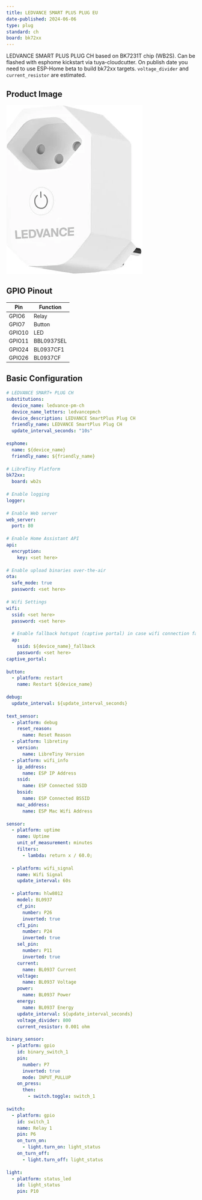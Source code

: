 ```yaml
---
title: LEDVANCE SMART PLUS PLUG EU
date-published: 2024-06-06
type: plug
standard: ch
board: bk72xx
---
```

LEDVANCE SMART PLUS PLUG CH based on BK7231T chip (WB2S).
Can be flashed with esphome kickstart via tuya-cloudcutter.
On publish date you need to use ESP-Home beta to build bk72xx targets.
`voltage_divider` and `current_resistor` are estimated.

## Product Image

![ledvance_smart_plus_plug_ch](image.webp)

## GPIO Pinout

| Pin     | Function                           |
| ------- | ---------------------------------- |
| GPIO6   | Relay                              |
| GPIO7   | Button                             |
| GPIO10  | LED                                |
| GPIO11  | BBL0937SEL                         |
| GPIO24  | BL0937CF1                          |
| GPIO26  | BL0937CF                           |


## Basic Configuration

```yaml
# LEDVANCE SMART+ PLUG CH
substitutions:
  device_name: ledvance-pm-ch
  device_name_letters: ledvancepmch
  device_description: LEDVANCE SmartPlus Plug CH
  friendly_name: LEDVANCE SmartPlus Plug CH
  update_interval_seconds: "10s"

esphome:
  name: ${device_name}
  friendly_name: ${friendly_name}

# LibreTiny Platform
bk72xx:
  board: wb2s

# Enable logging
logger:

# Enable Web server
web_server:
  port: 80

# Enable Home Assistant API
api:
  encryption:
    key: <set here>

# Enable upload binaries over-the-air
ota:
  safe_mode: true
  password: <set here>

# Wifi Settings
wifi:
  ssid: <set here>
  password: <set here>

  # Enable fallback hotspot (captive portal) in case wifi connection fails
  ap:
    ssid: ${device_name}_fallback
    password: <set here>
captive_portal:

button:
  - platform: restart
    name: Restart ${device_name}

debug:
  update_interval: ${update_interval_seconds}

text_sensor:
  - platform: debug
    reset_reason:
      name: Reset Reason
  - platform: libretiny
    version:
      name: LibreTiny Version
  - platform: wifi_info
    ip_address:
      name: ESP IP Address
    ssid:
      name: ESP Connected SSID
    bssid:
      name: ESP Connected BSSID
    mac_address:
      name: ESP Mac Wifi Address

sensor:
  - platform: uptime
    name: Uptime
    unit_of_measurement: minutes
    filters:
      - lambda: return x / 60.0;

  - platform: wifi_signal
    name: Wifi Signal
    update_interval: 60s

  - platform: hlw8012
    model: BL0937
    cf_pin:
      number: P26
      inverted: true
    cf1_pin:
      number: P24
      inverted: true
    sel_pin:
      number: P11
      inverted: true
    current:
      name: BL0937 Current
    voltage:
      name: BL0937 Voltage
    power:
      name: BL0937 Power
    energy:
      name: BL0937 Energy
    update_interval: ${update_interval_seconds}
    voltage_divider: 800
    current_resistor: 0.001 ohm

binary_sensor:
  - platform: gpio
    id: binary_switch_1
    pin:
      number: P7
      inverted: true
      mode: INPUT_PULLUP
    on_press:
      then:
        - switch.toggle: switch_1

switch:
  - platform: gpio
    id: switch_1
    name: Relay 1
    pin: P6
    on_turn_on:
      - light.turn_on: light_status
    on_turn_off:
      - light.turn_off: light_status

light:
  - platform: status_led
    id: light_status
    pin: P10
```

